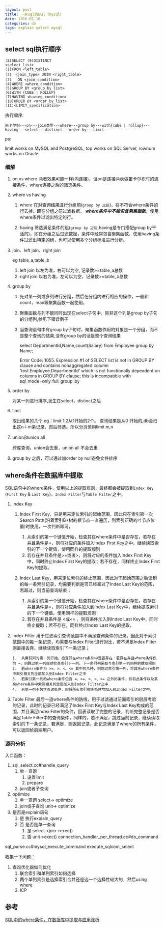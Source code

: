```yaml
---
layout: post
title: 一条sql的执行（mysql）
date: 2016-07-16
categories: db
tags: explain select mysql
---
```





## select sql执行顺序 

    (8)SELECT (9)DISTINCT
    <select_list>
    (1)FROM <left_table>
    (3)　<join_type> JOIN <right_table>
    (2)　 ON <join_condition>  
    (4)WHERE <where_condition>
    (5)GROUP BY <group_by_list>
    (6)WITH {CUBE | ROLLUP}
    (7)HAVING <having_condition>
    (10)ORDER BY <order_by_list>
    (11)<LIMIT_specification>

执行顺序:

`笛卡尔积---on---join类型---where---group by---with{cube | rollup}---having---select---distinct---order by---limit`

ps:

limit works on MySQL and PostgreSQL, top works on SQL Server, rownum works on Oracle.

### 细解 

1.  on vs where
    两者效果可能一样(内连接)，但on是连接两表做笛卡尔积时的连接条件，where连接之后的筛选条件。

2.  where vs having

    1.  where 在对查询结果进行分组前(`group by 之前`)，将不符合where条件的行去掉，即在分组之前过滤数据， ***where条件中不能包含聚集函数***，使用where条件过滤出特定的行。

    2.  having 筛选满足条件的组(`group by 之后`,having是专门搭配group by干活的)，即在分组之后过滤数据，条件中经常包含聚集函数，使用having条件过滤出特定的组，也可以使用多个分组标准进行分组。

3.  join、left join、right join　　

    eg table_a,table_b

    1.  left join 以左为准，右可以为空, 记录数>=table_a总数
    2.  right join 以右为准，左可以为空，记录数>=table_b总数

4.  group by

    1.  先对某一列或多列进行分组，然后在分组内进行相应的操作，一般和count，max等聚集函数一起使用。

    2.  聚集函数与列不能同时出现在select子句中，除非这个列是group by子句的分组列,参见下错误例子

    3.  当查询语句中有group by子句时，聚集函数作用的对象是一个分组，而不是整个查询的结果,没有group by的话是整个查询结果

        select DepartmentId,Name,count(Salary) from Employee group by Name;

        Error Code: 1055. Expression #1 of SELECT list is not in GROUP BY clause and contains nonaggregated column 'test.Employee.DepartmentId' which is not functionally dependent on columns in GROUP BY clause; this is incompatible with sql_mode=only_full_group_by

5.  order by

    对某一列进行排序,发生在select，distinct之后

6.  limit

    取出结果的几个 eg：limit 1,2从1开始的2个。  查询结果是从0 开始的,db会扫出这n＋m条记录，然后筛选。所以分页慎用limit m,n

7.  union和union all

    跨库查询，union会去重，union all 不会去重

8.  group by 之后，可以通过加order by null避免文件排序

## where条件在数据库中提取

SQL语句中的where条件，使用以上的提取规则，最终都会被提取到`Index Key` (`First Key` & `Last Key`)，`Index Filter`与`Table Filter`之中。

1.  Index Key
    1.  Index First Key，只是用来定位索引的起始范围，因此只在索引第一次Search Path(沿着索引B+树的根节点一直遍历，到索引正确的叶节点位置)时使用，一次判断即可，
        1.  从索引的第一个键值开始，检查其在where条件中是否存在，若存在并且条件是=，则将对应的条件加入Index First Key之中，继续读取索引的下一个键值，使用同样的提取规则
        2.  若存在并且条件是>=或者>，则将对应的条件加入Index First Key中，同时终止Index First Key的提取；若不存在，同样终止Index First Key的提取。
    2.  Index Last Key，用来定位索引的终止范围，因此对于起始范围之后读到的每一条索引记录，均需要判断是否已经超过了Index Last Key的范围，若超过，则当前查询结束；

        1.  从索引的第一个键值开始，检查其在where条件中是否存在，若存在并且条件是=，则将对应条件加入到Index Last Key中，继续提取索引的下一个键值，使用同样的提取规则
        2. 若存在并且条件是 <或<= ，则将条件加入到Index Last Key中，同时终止提取；若不存在，同样终止Index Last Key的提取。

2.  Index Filter
    用于过滤索引查询范围中不满足查询条件的记录，因此对于索引范围中的每一条记录，均需要与Index Filter进行对比，若不满足Index Filter则直接丢弃，继续读取索引下一条记录；

        1.  从索引列的第一列开始，检查其在where条件中是否存在：若存在并且where条件仅为 =，则跳过第一列继续检查索引下一列，下一索引列采取与索引第一列同样的提取规则
        2.  若where条件为 >=、>、<、<= 其中的几种，则跳过索引第一列，将其余where条件中索引相关列全部加入到Index Filter之中
        3.  若索引第一列的where条件包含 =、>=、>、<、<= 之外的条件，则将此条件以及其余where条件中索引相关列全部加入到Index Filter之中
        4.  若第一列不包含查询条件，则将所有索引相关条件均加入到Index Filter之中。

3.  Table Filter
    最后一道where条件的防线，用于过滤通过前面索引的层层考验的记录，此时的记录已经满足了Index First Key与Index Last Key构成的范围，并且满足Index Filter的条件，回表读取了完整的记录，判断完整记录是否满足Table Filter中的查询条件，同样的，若不满足，跳过当前记录，继续读取索引的下一条记录，若满足，则返回记录，此记录满足了where的所有条件，可以返回给前端用户。

### 源码分析

入口函数：
1. sql_select.cc#handle_query
    1. 单一查询
        1. 设置limit
        2. prepare
    2. join或者子查询
2. optimize
    1. 单一查询
        select-> optimize
    2. join或子查询
        unit-> optimize
3. 是否是explain语句
    1. 是 执行explain_query
    2. 否 是否是单一查询
        1. 是 select->join->exec()
        2. 否 unit->exec()
connection_handler_per_thread.cc#do_command

sql_parse.cc#mysql_execute_command
execute_sqlcom_select



收集一下问题：
1. 查询优化器如何优化
    1. 联合索引和单列索引如何选择
    2. 两个单列索引是选择索引合并还是选一个选择性较大的，然后using where
    3. ICP

## 参考

[SQL中的where条件，在数据库中提取与应用浅析](http://hedengcheng.com/?p=577)
